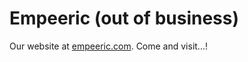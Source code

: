 Empeeric (out of business)
=====

Our website at [empeeric.com](http://empeeric.com/).
Come and visit...!
